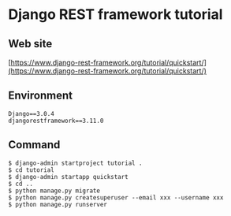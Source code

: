 # Django REST framework tutorial

## Web site

[https://www.django-rest-framework.org/tutorial/quickstart/](https://www.django-rest-framework.org/tutorial/quickstart/)

## Environment

```
Django==3.0.4
djangorestframework==3.11.0
```

## Command

```
$ django-admin startproject tutorial .
$ cd tutorial
$ django-admin startapp quickstart
$ cd ..
$ python manage.py migrate
$ python manage.py createsuperuser --email xxx --username xxx
$ python manage.py runserver
```